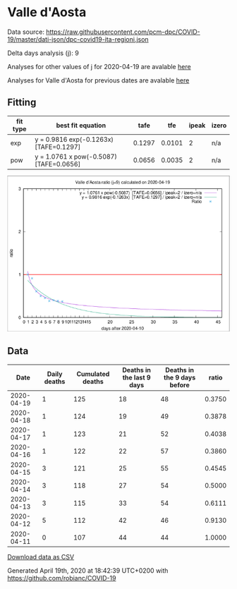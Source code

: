 # Valle d'Aosta

Data source: https://raw.githubusercontent.com/pcm-dpc/COVID-19/master/dati-json/dpc-covid19-ita-regioni.json

Delta days analysis (j): 9

Analyses for other values of j for 2020-04-19 are avalable [here](../2020-04-19/README.md)

Analyses for Valle d'Aosta for previous dates are avalable [here](../README.md)

## Fitting 
|fit type|best fit equation|tafe|tfe|ipeak|izero|
|-------|-----|--------|------|---|---|
|exp|y = 0.9816 exp(-0.1263x)  [TAFE=0.1297]|0.1297|0.0101|2|n/a|
|pow|y = 1.0761 x pow(-0.5087)  [TAFE=0.0656]|0.0656|0.0035|2|n/a|

![Plot](COVID-19_valle_d'aosta_j9_2020-04-19.png)

## Data
|Date|Daily deaths|Cumulated deaths|Deaths in the last 9 days|Deaths in the 9 days before|ratio|
|----|----------|-----------|-------|--------------------|-----|
|2020-04-19|1|125|18|48|0.3750|
|2020-04-18|1|124|19|49|0.3878|
|2020-04-17|1|123|21|52|0.4038|
|2020-04-16|1|122|22|57|0.3860|
|2020-04-15|3|121|25|55|0.4545|
|2020-04-14|3|118|27|54|0.5000|
|2020-04-13|3|115|33|54|0.6111|
|2020-04-12|5|112|42|46|0.9130|
|2020-04-11|0|107|44|44|1.0000|

[Download data as CSV](COVID-19_valle_d'aosta_j9_2020-04-19.csv)

Generated April 19th, 2020 at 18:42:39 UTC+0200 with https://github.com/robianc/COVID-19
